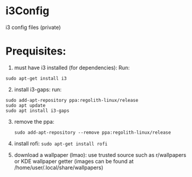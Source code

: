 # i3Config
i3 config files (private)

# Prequisites:
  1. must have i3 installed (for dependencies):
    Run:
    
    sudo apt-get install i3
    
  2. install i3-gaps:
    run:
    
    sudo add-apt-repository ppa:regolith-linux/release
    sudo apt update
    sudo apt install i3-gaps
    
  3. remove the ppa:
     ```
     sudo add-apt-repository --remove ppa:regolith-linux/release
     ```
  4. install rofi:
    ```
    sudo apt-get install rofi
    ```
    
  5. download a wallpaper (lmao):
     use trusted source such as r/wallpapers or KDE wallpaper getter (images can be found at /home/user/.local/share/wallpapers)
